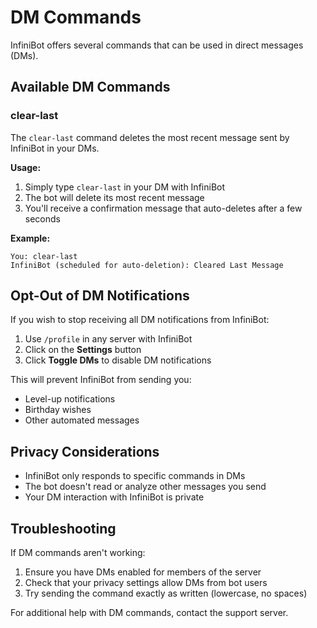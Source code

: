 # DM Commands

InfiniBot offers several commands that can be used in direct messages (DMs).

## Available DM Commands

### clear-last

The `clear-last` command deletes the most recent message sent by InfiniBot in your DMs.

**Usage:**
1. Simply type `clear-last` in your DM with InfiniBot
2. The bot will delete its most recent message
3. You'll receive a confirmation message that auto-deletes after a few seconds

**Example:**
```
You: clear-last
InfiniBot (scheduled for auto-deletion): Cleared Last Message
```

## Opt-Out of DM Notifications

If you wish to stop receiving all DM notifications from InfiniBot:

1. Use `/profile` in any server with InfiniBot
2. Click on the **Settings** button
3. Click **Toggle DMs** to disable DM notifications

This will prevent InfiniBot from sending you:
- Level-up notifications
- Birthday wishes
- Other automated messages

## Privacy Considerations

- InfiniBot only responds to specific commands in DMs
- The bot doesn't read or analyze other messages you send
- Your DM interaction with InfiniBot is private

## Troubleshooting

If DM commands aren't working:
1. Ensure you have DMs enabled for members of the server
2. Check that your privacy settings allow DMs from bot users
3. Try sending the command exactly as written (lowercase, no spaces)

For additional help with DM commands, contact the support server.
